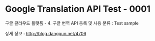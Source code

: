 # Google Translation API Test - 0001
구글 클라우드 플랫폼 - 4. 구글 번역 API 등록 및 사용
분류 : Test sample

상세 정보 : http://blog.danggun.net/4706
